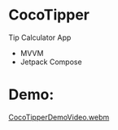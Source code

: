 # CocoTipper
Tip Calculator App
- MVVM
- Jetpack Compose
# Demo:
[CocoTipperDemoVideo.webm](https://github.com/ianttta/CocoTipper/assets/135581442/5a475e4e-eed6-43a3-8ec0-582db324d318)
